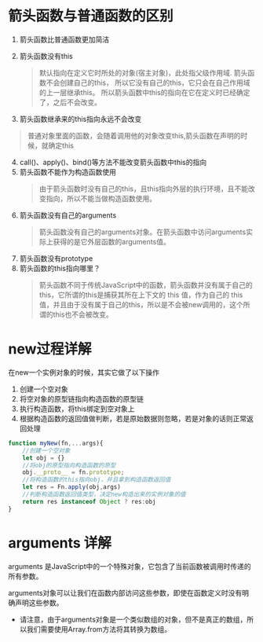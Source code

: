# 箭头函数与普通函数的区别
1. 箭头函数比普通函数更加简洁
2. 箭头函数没有this

   > 默认指向在定义它时所处的对象(宿主对象)，此处指父级作用域.
   箭头函数不会创建自己的this， 所以它没有自己的this，它只会在自己作用域的上一层继承this。
   所以箭头函数中this的指向在它在定义时已经确定了，之后不会改变。

3. 箭头函数继承来的this指向永远不会改变

  > 普通对象里面的函数，会随着调用他的对象改变this,箭头函数在声明的时候，就确定this
  

4. call()、apply()、bind()等方法不能改变箭头函数中this的指向 
5. 箭头函数不能作为构造函数使用 
   > 由于箭头函数时没有自己的this，且this指向外层的执行环境，且不能改变指向，所以不能当做构造函数使用。
6. 箭头函数没有自己的arguments
   > 箭头函数没有自己的arguments对象。在箭头函数中访问arguments实际上获得的是它外层函数的arguments值。
7. 箭头函数没有prototype
8. 箭头函数的this指向哪⾥？
   > 箭头函数不同于传统JavaScript中的函数，箭头函数并没有属于⾃⼰的this，它所谓的this是捕获其所在上下⽂的 this 值，作为⾃⼰的 this 值，并且由于没有属于⾃⼰的this，所以是不会被new调⽤的，这个所谓的this也不会被改变。


# new过程详解

在new一个实例对象的时候，其实它做了以下操作

1. 创建一个空对象
2. 将空对象的原型链指向构造函数的原型链
3. 执行构造函数，将this绑定到空对象上
4. 根据构造函数的返回值做判断，若是原始数据则忽略，若是对象的话则正常返回处理

```js
function myNew(fn,...args){
	//创建一个空对象
	let obj = {}
	//将obj的原型指向构造函数的原型
	obj.__proto__ = fn.prototype;
	//将构造函数的this指向obj，并且拿到构造函数返回值
	let res = Fn.apply(obj,args)
	//判断构造函数返回值类型，决定new构造出来的实例对象的值
	return res instanceof Object ? res:obj
}

```

# arguments 详解
arguments 是JavaScript中的一个特殊对象，它包含了当前函数被调用时传递的所有参数。

arguments对象可以让我们在函数内部访问这些参数，即使在函数定义时没有明确声明这些参数。

- 请注意，由于arguments对象是一个类似数组的对象，但不是真正的数组，所以我们需要使用Array.from方法将其转换为数组。
